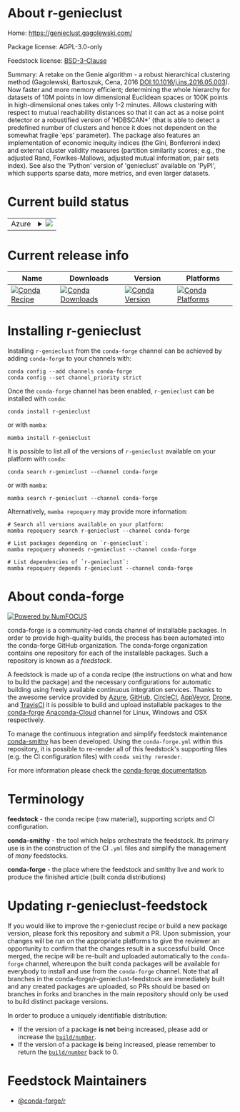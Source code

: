 About r-genieclust
==================

Home: https://genieclust.gagolewski.com/

Package license: AGPL-3.0-only

Feedstock license: [BSD-3-Clause](https://github.com/conda-forge/r-genieclust-feedstock/blob/main/LICENSE.txt)

Summary: A retake on the Genie algorithm - a robust hierarchical clustering method (Gagolewski, Bartoszuk, Cena, 2016 <DOI:10.1016/j.ins.2016.05.003>). Now faster and more memory efficient; determining the whole hierarchy for datasets of 10M points in low dimensional Euclidean spaces or 100K points in high-dimensional ones takes only 1-2 minutes. Allows clustering with respect to mutual reachability distances so that it can act as a noise point detector or a robustified version of 'HDBSCAN*' (that is able to detect a predefined number of clusters and hence it does not dependent on the somewhat fragile 'eps' parameter). The package also features an implementation of economic inequity indices (the Gini, Bonferroni index) and external cluster validity measures (partition similarity scores; e.g., the adjusted Rand, Fowlkes-Mallows, adjusted mutual information, pair sets index). See also the 'Python' version of 'genieclust' available on 'PyPI', which supports sparse data, more metrics, and even larger datasets.

Current build status
====================


<table>
    
  <tr>
    <td>Azure</td>
    <td>
      <details>
        <summary>
          <a href="https://dev.azure.com/conda-forge/feedstock-builds/_build/latest?definitionId=10409&branchName=main">
            <img src="https://dev.azure.com/conda-forge/feedstock-builds/_apis/build/status/r-genieclust-feedstock?branchName=main">
          </a>
        </summary>
        <table>
          <thead><tr><th>Variant</th><th>Status</th></tr></thead>
          <tbody><tr>
              <td>linux_64_r_base4.0</td>
              <td>
                <a href="https://dev.azure.com/conda-forge/feedstock-builds/_build/latest?definitionId=10409&branchName=main">
                  <img src="https://dev.azure.com/conda-forge/feedstock-builds/_apis/build/status/r-genieclust-feedstock?branchName=main&jobName=linux&configuration=linux_64_r_base4.0" alt="variant">
                </a>
              </td>
            </tr><tr>
              <td>linux_64_r_base4.1</td>
              <td>
                <a href="https://dev.azure.com/conda-forge/feedstock-builds/_build/latest?definitionId=10409&branchName=main">
                  <img src="https://dev.azure.com/conda-forge/feedstock-builds/_apis/build/status/r-genieclust-feedstock?branchName=main&jobName=linux&configuration=linux_64_r_base4.1" alt="variant">
                </a>
              </td>
            </tr><tr>
              <td>osx_64_r_base4.0</td>
              <td>
                <a href="https://dev.azure.com/conda-forge/feedstock-builds/_build/latest?definitionId=10409&branchName=main">
                  <img src="https://dev.azure.com/conda-forge/feedstock-builds/_apis/build/status/r-genieclust-feedstock?branchName=main&jobName=osx&configuration=osx_64_r_base4.0" alt="variant">
                </a>
              </td>
            </tr><tr>
              <td>osx_64_r_base4.1</td>
              <td>
                <a href="https://dev.azure.com/conda-forge/feedstock-builds/_build/latest?definitionId=10409&branchName=main">
                  <img src="https://dev.azure.com/conda-forge/feedstock-builds/_apis/build/status/r-genieclust-feedstock?branchName=main&jobName=osx&configuration=osx_64_r_base4.1" alt="variant">
                </a>
              </td>
            </tr><tr>
              <td>win_64_r_base4.0</td>
              <td>
                <a href="https://dev.azure.com/conda-forge/feedstock-builds/_build/latest?definitionId=10409&branchName=main">
                  <img src="https://dev.azure.com/conda-forge/feedstock-builds/_apis/build/status/r-genieclust-feedstock?branchName=main&jobName=win&configuration=win_64_r_base4.0" alt="variant">
                </a>
              </td>
            </tr><tr>
              <td>win_64_r_base4.1</td>
              <td>
                <a href="https://dev.azure.com/conda-forge/feedstock-builds/_build/latest?definitionId=10409&branchName=main">
                  <img src="https://dev.azure.com/conda-forge/feedstock-builds/_apis/build/status/r-genieclust-feedstock?branchName=main&jobName=win&configuration=win_64_r_base4.1" alt="variant">
                </a>
              </td>
            </tr>
          </tbody>
        </table>
      </details>
    </td>
  </tr>
</table>

Current release info
====================

| Name | Downloads | Version | Platforms |
| --- | --- | --- | --- |
| [![Conda Recipe](https://img.shields.io/badge/recipe-r--genieclust-green.svg)](https://anaconda.org/conda-forge/r-genieclust) | [![Conda Downloads](https://img.shields.io/conda/dn/conda-forge/r-genieclust.svg)](https://anaconda.org/conda-forge/r-genieclust) | [![Conda Version](https://img.shields.io/conda/vn/conda-forge/r-genieclust.svg)](https://anaconda.org/conda-forge/r-genieclust) | [![Conda Platforms](https://img.shields.io/conda/pn/conda-forge/r-genieclust.svg)](https://anaconda.org/conda-forge/r-genieclust) |

Installing r-genieclust
=======================

Installing `r-genieclust` from the `conda-forge` channel can be achieved by adding `conda-forge` to your channels with:

```
conda config --add channels conda-forge
conda config --set channel_priority strict
```

Once the `conda-forge` channel has been enabled, `r-genieclust` can be installed with `conda`:

```
conda install r-genieclust
```

or with `mamba`:

```
mamba install r-genieclust
```

It is possible to list all of the versions of `r-genieclust` available on your platform with `conda`:

```
conda search r-genieclust --channel conda-forge
```

or with `mamba`:

```
mamba search r-genieclust --channel conda-forge
```

Alternatively, `mamba repoquery` may provide more information:

```
# Search all versions available on your platform:
mamba repoquery search r-genieclust --channel conda-forge

# List packages depending on `r-genieclust`:
mamba repoquery whoneeds r-genieclust --channel conda-forge

# List dependencies of `r-genieclust`:
mamba repoquery depends r-genieclust --channel conda-forge
```


About conda-forge
=================

[![Powered by
NumFOCUS](https://img.shields.io/badge/powered%20by-NumFOCUS-orange.svg?style=flat&colorA=E1523D&colorB=007D8A)](https://numfocus.org)

conda-forge is a community-led conda channel of installable packages.
In order to provide high-quality builds, the process has been automated into the
conda-forge GitHub organization. The conda-forge organization contains one repository
for each of the installable packages. Such a repository is known as a *feedstock*.

A feedstock is made up of a conda recipe (the instructions on what and how to build
the package) and the necessary configurations for automatic building using freely
available continuous integration services. Thanks to the awesome service provided by
[Azure](https://azure.microsoft.com/en-us/services/devops/), [GitHub](https://github.com/),
[CircleCI](https://circleci.com/), [AppVeyor](https://www.appveyor.com/),
[Drone](https://cloud.drone.io/welcome), and [TravisCI](https://travis-ci.com/)
it is possible to build and upload installable packages to the
[conda-forge](https://anaconda.org/conda-forge) [Anaconda-Cloud](https://anaconda.org/)
channel for Linux, Windows and OSX respectively.

To manage the continuous integration and simplify feedstock maintenance
[conda-smithy](https://github.com/conda-forge/conda-smithy) has been developed.
Using the ``conda-forge.yml`` within this repository, it is possible to re-render all of
this feedstock's supporting files (e.g. the CI configuration files) with ``conda smithy rerender``.

For more information please check the [conda-forge documentation](https://conda-forge.org/docs/).

Terminology
===========

**feedstock** - the conda recipe (raw material), supporting scripts and CI configuration.

**conda-smithy** - the tool which helps orchestrate the feedstock.
                   Its primary use is in the construction of the CI ``.yml`` files
                   and simplify the management of *many* feedstocks.

**conda-forge** - the place where the feedstock and smithy live and work to
                  produce the finished article (built conda distributions)


Updating r-genieclust-feedstock
===============================

If you would like to improve the r-genieclust recipe or build a new
package version, please fork this repository and submit a PR. Upon submission,
your changes will be run on the appropriate platforms to give the reviewer an
opportunity to confirm that the changes result in a successful build. Once
merged, the recipe will be re-built and uploaded automatically to the
`conda-forge` channel, whereupon the built conda packages will be available for
everybody to install and use from the `conda-forge` channel.
Note that all branches in the conda-forge/r-genieclust-feedstock are
immediately built and any created packages are uploaded, so PRs should be based
on branches in forks and branches in the main repository should only be used to
build distinct package versions.

In order to produce a uniquely identifiable distribution:
 * If the version of a package **is not** being increased, please add or increase
   the [``build/number``](https://docs.conda.io/projects/conda-build/en/latest/resources/define-metadata.html#build-number-and-string).
 * If the version of a package **is** being increased, please remember to return
   the [``build/number``](https://docs.conda.io/projects/conda-build/en/latest/resources/define-metadata.html#build-number-and-string)
   back to 0.

Feedstock Maintainers
=====================

* [@conda-forge/r](https://github.com/conda-forge/r/)

